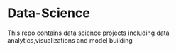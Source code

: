# Data-Science
This repo contains data science projects including data analytics,visualizations and model building
 
